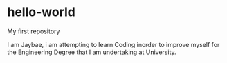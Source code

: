 # hello-world
My first repository

I am Jaybae, i am attempting to learn Coding inorder to improve myself for the Engineering Degree that I am undertaking at University.

